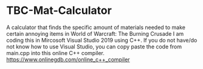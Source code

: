 # TBC-Mat-Calculator
A calculator that finds the specific amount of materials needed to make certain annoying items in World of Warcraft: The Burning Crusade
I am coding this in Mircosoft Visual Studio 2019 using C++.
If you do not have/do not know how to use Visual Studio, you can copy paste the code from main.cpp into this online C++ compiler.
https://www.onlinegdb.com/online_c++_compiler
